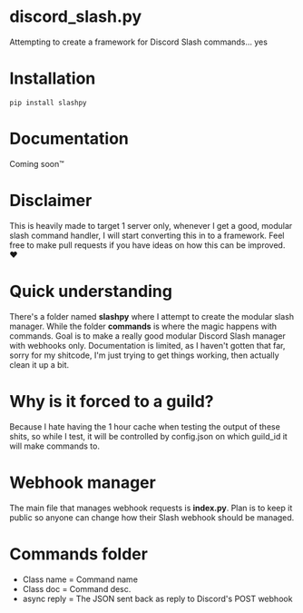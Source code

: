 # discord_slash.py
Attempting to create a framework for Discord Slash commands... yes

# Installation
`pip install slashpy`

# Documentation
Coming soon™

# Disclaimer
This is heavily made to target 1 server only, whenever I get a good, modular slash command handler, I will start converting this in to a framework. Feel free to make pull requests if you have ideas on how this can be improved. ❤

# Quick understanding
There's a folder named **slashpy** where I attempt to create the modular slash manager. While the folder **commands** is where the magic happens with commands. Goal is to make a really good modular Discord Slash manager with webhooks only. Documentation is limited, as I haven't gotten that far, sorry for my shitcode, I'm just trying to get things working, then actually clean it up a bit.

# Why is it forced to a guild?
Because I hate having the 1 hour cache when testing the output of these shits, so while I test, it will be controlled by config.json on which guild_id it will make commands to.

# Webhook manager
The main file that manages webhook requests is **index.py**. Plan is to keep it public so anyone can change how their Slash webhook should be managed.

# Commands folder
- Class name = Command name
- Class doc = Command desc.
- async reply = The JSON sent back as reply to Discord's POST webhook
